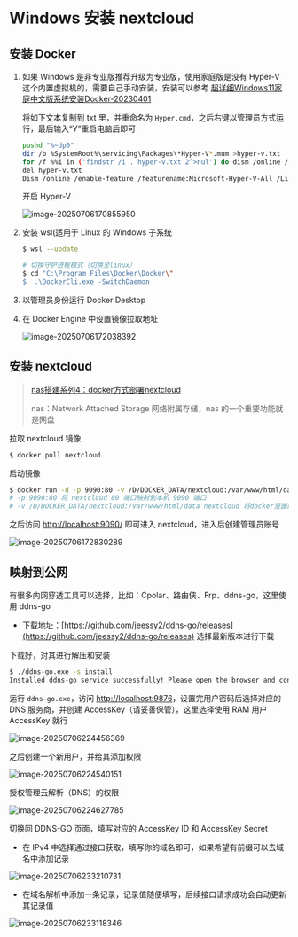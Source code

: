 # Windows 安装 nextcloud

## 安装 Docker

1. 如果 Windows 是非专业版推荐升级为专业版，使用家庭版是没有 Hyper-V 这个内置虚拟机的，需要自己手动安装，安装可以参考 [超详细Windows11家庭中文版系统安装Docker-20230401](https://blog.csdn.net/m0_37802038/article/details/129893827)

   将如下文本复制到 txt 里，并重命名为 `Hyper.cmd`，之后右键以管理员方式运行，最后输入“Y”重启电脑后即可

   ```bash
   pushd "%~dp0"
   dir /b %SystemRoot%\servicing\Packages\*Hyper-V*.mum >hyper-v.txt
   for /f %%i in ('findstr /i . hyper-v.txt 2^>nul') do dism /online /norestart /add-package:"%SystemRoot%\servicing\Packages\%%i"
   del hyper-v.txt
   Dism /online /enable-feature /featurename:Microsoft-Hyper-V-All /LimitAccess /ALL
   ```

   开启 Hyper-V

   ![image-20250706170855950](https://gitee.com/lilyn/pic/raw/master/md-img/image-20250706170855950.png)

2. 安装 wsl(适用于 Linux 的 Windows 子系统

   ```bash
   $ wsl --update
   
   # 切换守护进程模式（切换至linux）
   $ cd "C:\Program Files\Docker\Docker\"
   $  .\DockerCli.exe -SwitchDaemon
   ```

3. 以管理员身份运行 Docker Desktop

4. 在 Docker Engine 中设置镜像拉取地址

   ![image-20250706172038392](https://gitee.com/lilyn/pic/raw/master/md-img/image-20250706172038392.png)

## 安装 nextcloud

> [nas搭建系列4：docker方式部署nextcloud](https://zhuanlan.zhihu.com/p/661129719)
>
> nas：Network Attached Storage 网络附属存储，nas 的一个重要功能就是网盘

拉取 nextcloud 镜像

```bash
$ docker pull nextcloud
```

启动镜像

```bash
$ docker run -d -p 9090:80 -v /D/DOCKER_DATA/nextcloud:/var/www/html/data nextcloud
# -p 9090:80 将 nextcloud 80 端口映射到本机 9090 端口
# -v /D/DOCKER_DATA/nextcloud:/var/www/html/data nextcloud 将docker里面的文件存放目录映射到本机的存放数据的目录
```

之后访问 [http://localhost:9090/](http://localhost:9090/) 即可进入 nextcloud，进入后创建管理员账号

![image-20250706172830289](https://gitee.com/lilyn/pic/raw/master/md-img/image-20250706172830289.png)

## 映射到公网

有很多内网穿透工具可以选择，比如：Cpolar、路由侠、Frp、ddns-go，这里使用 ddns-go

- 下载地址：[https://github.com/jeessy2/ddns-go/releases](https://github.com/jeessy2/ddns-go/releases) 选择最新版本进行下载

下载好，对其进行解压和安装

```bash
$ ./ddns-go.exe -s install
Installed ddns-go service successfully! Please open the browser and configure it
```

运行 `ddns-go.exe`，访问 [http://localhost:9876](http://localhost:9876)，设置完用户密码后选择对应的 DNS 服务商，并创建 AccessKey（请妥善保管），这里选择使用 RAM 用户 AccessKey 就行

![image-20250706224456369](https://gitee.com/lilyn/pic/raw/master/md-img/image-20250706224456369.png)

之后创建一个新用户，并给其添加权限

![image-20250706224540151](https://gitee.com/lilyn/pic/raw/master/md-img/image-20250706224540151.png)

授权管理云解析（DNS）的权限

![image-20250706224627785](https://gitee.com/lilyn/pic/raw/master/md-img/image-20250706224627785.png)

切换回 DDNS-GO 页面，填写对应的 AccessKey ID 和 AccessKey Secret

- 在 IPv4 中选择通过接口获取，填写你的域名即可，如果希望有前缀可以去域名中添加记录

![image-20250706233210731](https://gitee.com/lilyn/pic/raw/master/md-img/image-20250706233210731.png)

- 在域名解析中添加一条记录，记录值随便填写，后续接口请求成功会自动更新其记录值

![image-20250706233118346](https://gitee.com/lilyn/pic/raw/master/md-img/image-20250706233118346.png)